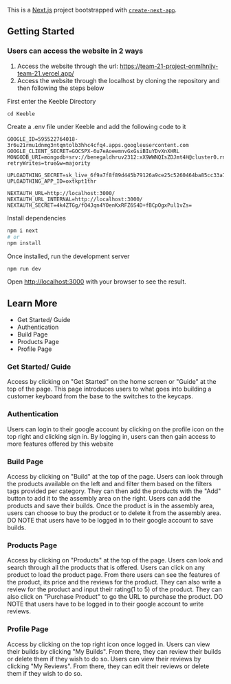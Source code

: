 This is a [Next.js](https://nextjs.org/) project bootstrapped with [`create-next-app`](https://github.com/vercel/next.js/tree/canary/packages/create-next-app).

## Getting Started

### Users can access the website in 2 ways
1. Access the website through the url: https://team-21-project-onmlhnljv-team-21.vercel.app/
2. Access the website through the localhost by cloning the repository and then following the steps below


First enter the Keeble Directory 

```cd Keeble```

Create a .env file under Keeble and add the following code to it

```
GOOGLE_ID=595522764018-3r6u21rmu1dnmg3ntqmtolb3hhc4cfq4.apps.googleusercontent.com
GOOGLE_CLIENT_SECRET=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
MONGODB_URI=mongodb+srv://benegaldhruv2312:xX9WWNQIsZDJmt4H@cluster0.rnktlbi.mongodb.net/?retryWrites=true&w=majority

UPLOADTHING_SECRET=sk_live_6f9a7f8f89d445b79126a9ce25c5260464ba85cc33a7033cf232926b7d1d8488
UPLOADTHING_APP_ID=oxtkpt1thr

NEXTAUTH_URL=http://localhost:3000/
NEXTAUTH_URL_INTERNAL=http://localhost:3000/
NEXTAUTH_SECRET=4k4ZTGg/fO4Jqn4YOenKxRFZ6S4D+fBCpOgxPul1vZs=
```


Install dependencies

```bash
npm i next
# or
npm install
```

Once installed, run the development server

```npm run dev```

Open [http://localhost:3000](http://localhost:3000) with your browser to see the result.

## Learn More

- Get Started/ Guide
- Authentication
- Build Page
- Products Page
- Profile Page


### Get Started/ Guide
Access by clicking on "Get Started" on the home screen or "Guide" at the top of the page.
This page introduces users to what goes into building a customer keyboard from the base to the switches to the keycaps.


### Authentication
Users can login to their google account by clicking on the profile icon on the top right and clicking sign in.
By logging in, users can then gain access to more features offered by this website


### Build Page
Access by clicking on "Build" at the top of the page.
Users can look through the products available on the left and and filter them based on the filters tags provided per category. 
They can then add the products with the "Add" button to add it to the assembly area on the right. 
Users can add the products and save their builds. 
Once the product is in the assembly area, users can choose to buy the product or to delete it from the assembly area.
DO NOTE that users have to be logged in to their google account to save builds.


### Products Page
Access by clicking on "Products" at the top of the page.
Users can look and search through all the products that is offered. Users can click on any product to load the product page.
From there users can see the features of the product, its price and the reviews for the product.
They can also write a review for the product and input their rating(1 to 5) of the product.
They can also click on "Purchase Product" to go the URL to purchase the product.
DO NOTE that users have to be logged in to their google account to write reviews.


### Profile Page
Access by clicking on the top right icon once logged in.
Users can view their builds by clicking "My Builds". From there, they can review their builds or delete them if they wish to do so.
Users can view their reviews by clicking "My Reviews". From there, they can edit their reviews or delete them if they wish to do so.


